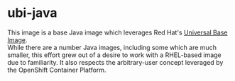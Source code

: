 # ubi-java

This image is a base Java image which leverages Red Hat's [Universal Base Image](https://www.redhat.com/en/blog/introducing-red-hat-universal-base-image).  
While there are a number Java images, including some which are much smaller, this effort grew out of a desire to work with a
RHEL-based image due to familiarity.  It also respects the arbitrary-user concept leveraged by the OpenShift Container Platform.
